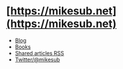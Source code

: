 # [https://mikesub.net](https://mikesub.net)

- [Blog](https://mikesub.net/blog)
- [Books](https://mikesub.net/books.html)
- [Shared articles RSS](https://feedbin.com/starred/RIf1mvs-vdLf7UcMHm2u9w.xml)
- [Twitter/@mikesub](https://twitter.com/mikesub)
